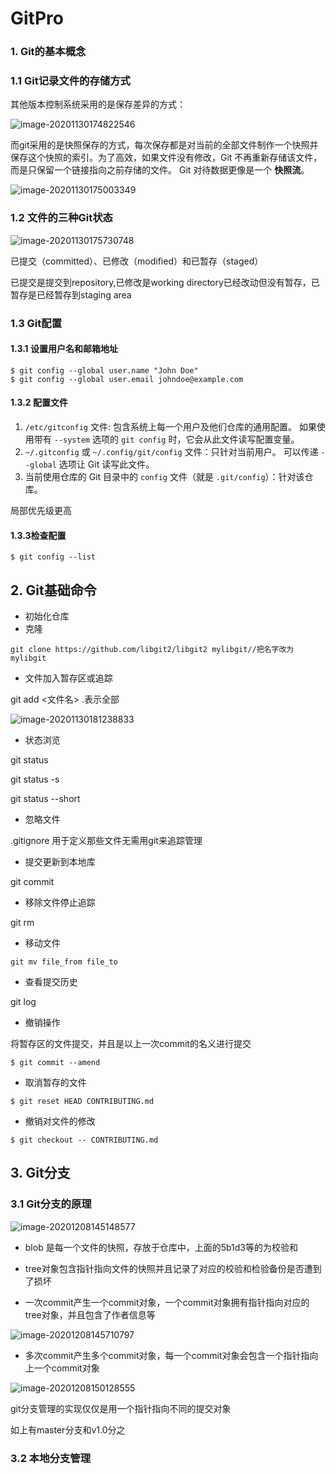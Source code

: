 # GitPro

### 1. Git的基本概念

### 1.1 Git记录文件的存储方式

其他版本控制系统采用的是保存差异的方式：

![image-20201130174822546](阅读GitPro.assets/image-20201130174822546.png)

而git采用的是快照保存的方式，每次保存都是对当前的全部文件制作一个快照并保存这个快照的索引。为了高效，如果文件没有修改，Git 不再重新存储该文件，而是只保留一个链接指向之前存储的文件。 Git 对待数据更像是一个 **快照流**。

![image-20201130175003349](阅读GitPro.assets/image-20201130175003349.png)

### 1.2 文件的三种Git状态

![image-20201130175730748](阅读GitPro.assets/image-20201130175730748.png)

已提交（committed）、已修改（modified）和已暂存（staged）

已提交是提交到repository,已修改是working directory已经改动但没有暂存，已暂存是已经暂存到staging area

### 1.3 Git配置

#### 1.3.1 设置用户名和邮箱地址

```console
$ git config --global user.name "John Doe"
$ git config --global user.email johndoe@example.com
```

#### 1.3.2 配置文件

1. `/etc/gitconfig` 文件: 包含系统上每一个用户及他们仓库的通用配置。 如果使用带有 `--system` 选项的 `git config` 时，它会从此文件读写配置变量。
2. `~/.gitconfig` 或 `~/.config/git/config` 文件：只针对当前用户。 可以传递 `--global` 选项让 Git 读写此文件。
3. 当前使用仓库的 Git 目录中的 `config` 文件（就是 `.git/config`）：针对该仓库。

局部优先级更高

#### 1.3.3检查配置

```console
$ git config --list
```

## 2. Git基础命令

* 初始化仓库
* 克隆

```console
git clone https://github.com/libgit2/libgit2 mylibgit//把名字改为mylibgit
```

* 文件加入暂存区或追踪

git add <文件名>  .表示全部

![image-20201130181238833](阅读GitPro.assets/image-20201130181238833.png)

* 状态浏览

git status

git status -s

git status --short

* 忽略文件

.gitignore 用于定义那些文件无需用git来追踪管理

* 提交更新到本地库

git commit

* 移除文件停止追踪

git rm

* 移动文件

```console
git mv file_from file_to
```

* 查看提交历史

git log

*  撤销操作

将暂存区的文件提交，并且是以上一次commit的名义进行提交

```console
$ git commit --amend
```

* 取消暂存的文件

```console
$ git reset HEAD CONTRIBUTING.md
```

* 撤销对文件的修改

```console
$ git checkout -- CONTRIBUTING.md
```

## 3. Git分支

### 3.1 Git分支的原理

![image-20201208145148577](阅读GitPro.assets/image-20201208145148577.png)

* blob 是每一个文件的快照，存放于仓库中，上面的5b1d3等的为校验和

* tree对象包含指针指向文件的快照并且记录了对应的校验和检验备份是否遭到了损坏

* 一次commit产生一个commit对象，一个commit对象拥有指针指向对应的tree对象，并且包含了作者信息等

![image-20201208145710797](阅读GitPro.assets/image-20201208145710797.png)

* 多次commit产生多个commit对象，每一个commit对象会包含一个指针指向上一个commit对象

![image-20201208150128555](阅读GitPro.assets/image-20201208150128555.png)

git分支管理的实现仅仅是用一个指针指向不同的提交对象

如上有master分支和v1.0分之

### 3.2 本地分支管理



